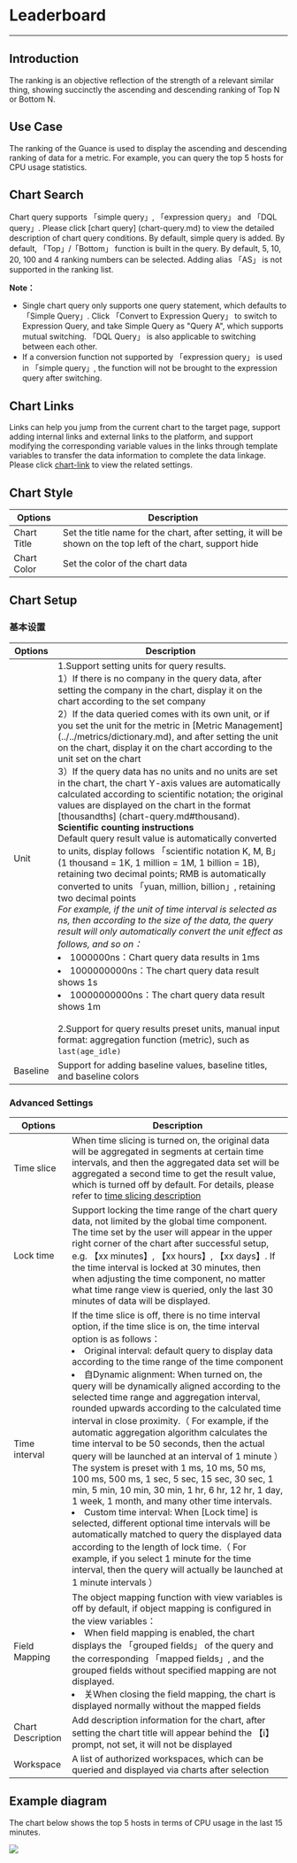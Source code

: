 # Leaderboard
---

## Introduction

The ranking is an objective reflection of the strength of a relevant similar thing, showing succinctly the ascending and descending ranking of Top N or Bottom N.

## Use Case

The ranking of the Guance is used to display the ascending and descending ranking of data for a metric. For example, you can query the top 5 hosts for CPU usage statistics.

## Chart Search

Chart query supports 「simple query」, 「expression query」 and 「DQL query」. Please click [chart query] (chart-query.md) to view the detailed description of chart query conditions. By default, simple query is added. By default, 「Top」/「Bottom」 function is built in the query. By default, 5, 10, 20, 100 and 4 ranking numbers can be selected. Adding alias 「AS」 is not supported in the ranking list.

**Note：**

- Single chart query only supports one query statement, which defaults to 「Simple Query」. Click 「Convert to Expression Query」 to switch to Expression Query, and take Simple Query as "Query A", which supports mutual switching. 「DQL Query」 is also applicable to switching between each other.
- If a conversion function not supported by 「expression query」 is used in 「simple query」, the function will not be brought to the expression query after switching.

## Chart Links

Links can help you jump from the current chart to the target page, support adding internal links and external links to the platform, and support modifying the corresponding variable values in the links through template variables to transfer the data information to complete the data linkage. Please click [chart-link](chart-link.md) to view the related settings.
## Chart Style
| Options | Description |
| --- | --- |
| Chart Title | Set the title name for the chart, after setting, it will be shown on the top left of the chart, support hide |
| Chart Color | Set the color of the chart data |


## Chart Setup

### 基本设置
| Options | Description |
| --- | --- |
| Unit | 1.Support setting units for query results.<br />1）If there is no company in the query data, after setting the company in the chart, display it on the chart according to the set company<br />2）If the data queried comes with its own unit, or if you set the unit for the metric in [Metric Management] (../../metrics/dictionary.md), and after setting the unit on the chart, display it on the chart according to the unit set on the chart<br />3）If the query data has no units and no units are set in the chart, the chart Y-axis values are automatically calculated according to scientific notation; the original values are displayed on the chart in the format [thousandths] (chart-query.md#thousand).<br /> **Scientific counting instructions**<br />Default query result value is automatically converted to units, display follows 「scientific notation K, M, B」 (1 thousand = 1K, 1 million = 1M, 1 billion = 1B), retaining two decimal points; RMB is automatically converted to units 「yuan, million, billion」, retaining two decimal points<br />*For example, if the unit of time interval is selected as ns, then according to the size of the data, the query result will only automatically convert the unit effect as follows, and so on：*<br /><li>1000000ns：Chart query data results in 1ms<br /><li>1000000000ns：The chart query data result shows 1s<br /><li>10000000000ns：The chart query data result shows 1m<br /><br/>2.Support for query results preset units, manual input format: aggregation function (metric), such as `last(age_idle)` |
| Baseline | Support for adding baseline values, baseline titles, and baseline colors |

### Advanced Settings
| Options | Description |
| --- | --- |
| Time slice | When time slicing is turned on, the original data will be aggregated in segments at certain time intervals, and then the aggregated data set will be aggregated a second time to get the result value, which is turned off by default. For details, please refer to [time slicing description](chart-query.md#time-slicing) |
| Lock time | Support locking the time range of the chart query data, not limited by the global time component. The time set by the user will appear in the upper right corner of the chart after successful setup, e.g. 【xx minutes】, 【xx hours】, 【xx days】. If the time interval is locked at 30 minutes, then when adjusting the time component, no matter what time range view is queried, only the last 30 minutes of data will be displayed. |
| Time interval | If the time slice is off, there is no time interval option, if the time slice is on, the time interval option is as follows：<br /><li>Original interval: default query to display data according to the time range of the time component<br /><li>自Dynamic alignment: When turned on, the query will be dynamically aligned according to the selected time range and aggregation interval, rounded upwards according to the calculated time interval in close proximity.（ For example, if the automatic aggregation algorithm calculates the time interval to be 50 seconds, then the actual query will be launched at an interval of 1 minute ）The system is preset with 1 ms, 10 ms, 50 ms, 100 ms, 500 ms, 1 sec, 5 sec, 15 sec, 30 sec, 1 min, 5 min, 10 min, 30 min, 1 hr, 6 hr, 12 hr, 1 day, 1 week, 1 month, and many other time intervals.<br /><li>Custom time interval: When [Lock time] is selected, different optional time intervals will be automatically matched to query the displayed data according to the length of lock time.（ For example, if you select 1 minute for the time interval, then the query will actually be launched at 1 minute intervals ）<br /> |
| Field Mapping | The object mapping function with view variables is off by default, if object mapping is configured in the view variables：<br /><li>When field mapping is enabled, the chart displays the 「grouped fields」 of the query and the corresponding 「mapped fields」, and the grouped fields without specified mapping are not displayed.<br /><li>关When closing the field mapping, the chart is displayed normally without the mapped fields<br /> |
| Chart Description | Add description information for the chart, after setting the chart title will appear behind the 【i】 prompt, not set, it will not be displayed |
| Workspace | A list of authorized workspaces, which can be queried and displayed via charts after selection |


## Example diagram

The chart below shows the top 5 hosts in terms of CPU usage in the last 15 minutes.

![](../img/paihangbang.png)

